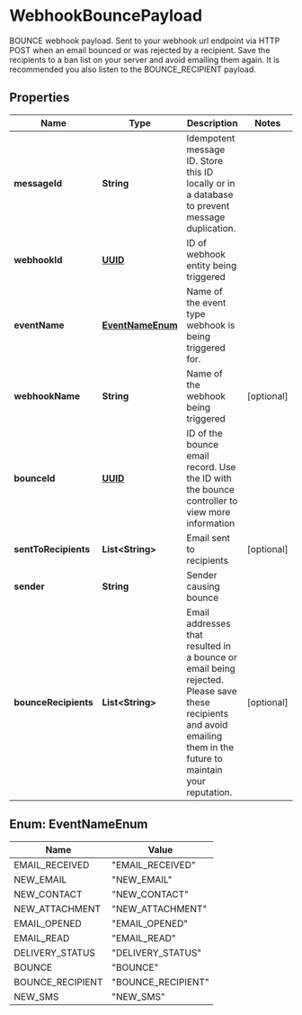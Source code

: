 

# WebhookBouncePayload

BOUNCE webhook payload. Sent to your webhook url endpoint via HTTP POST when an email bounced or was rejected by a recipient. Save the recipients to a ban list on your server and avoid emailing them again. It is recommended you also listen to the BOUNCE_RECIPIENT payload.
## Properties

Name | Type | Description | Notes
------------ | ------------- | ------------- | -------------
**messageId** | **String** | Idempotent message ID. Store this ID locally or in a database to prevent message duplication. | 
**webhookId** | [**UUID**](UUID) | ID of webhook entity being triggered | 
**eventName** | [**EventNameEnum**](#EventNameEnum) | Name of the event type webhook is being triggered for. | 
**webhookName** | **String** | Name of the webhook being triggered |  [optional]
**bounceId** | [**UUID**](UUID) | ID of the bounce email record. Use the ID with the bounce controller to view more information | 
**sentToRecipients** | **List&lt;String&gt;** | Email sent to recipients |  [optional]
**sender** | **String** | Sender causing bounce | 
**bounceRecipients** | **List&lt;String&gt;** | Email addresses that resulted in a bounce or email being rejected. Please save these recipients and avoid emailing them in the future to maintain your reputation. |  [optional]



## Enum: EventNameEnum

Name | Value
---- | -----
EMAIL_RECEIVED | &quot;EMAIL_RECEIVED&quot;
NEW_EMAIL | &quot;NEW_EMAIL&quot;
NEW_CONTACT | &quot;NEW_CONTACT&quot;
NEW_ATTACHMENT | &quot;NEW_ATTACHMENT&quot;
EMAIL_OPENED | &quot;EMAIL_OPENED&quot;
EMAIL_READ | &quot;EMAIL_READ&quot;
DELIVERY_STATUS | &quot;DELIVERY_STATUS&quot;
BOUNCE | &quot;BOUNCE&quot;
BOUNCE_RECIPIENT | &quot;BOUNCE_RECIPIENT&quot;
NEW_SMS | &quot;NEW_SMS&quot;



